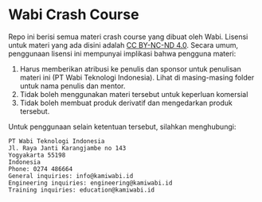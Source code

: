 # Wabi Crash Course 

Repo ini berisi semua materi crash course yang dibuat oleh Wabi. Lisensi untuk materi yang ada disini adalah [CC BY-NC-ND 4.0](https://creativecommons.org/licenses/by-nc-nd/4.0/). Secara umum, penggunaan lisensi ini mempunyai implikasi bahwa pengguna materi:

1.  Harus memberikan atribusi ke penulis dan sponsor untuk penulisan materi ini (PT Wabi Teknologi Indonesia). Lihat di masing-masing folder untuk nama penulis dan mentor.
2.  Tidak boleh menggunakan materi tersebut untuk keperluan komersial
3.  Tidak boleh membuat produk derivatif dan mengedarkan produk tersebut.

Untuk penggunaan selain ketentuan tersebut, silahkan menghubungi:

```
PT Wabi Teknologi Indonesia
Jl. Raya Janti Karangjambe no 143
Yogyakarta 55198
Indonesia
Phone: 0274 486664
General inquiries: info@kamiwabi.id
Engineering inquiries: engineering@kamiwabi.id
Training inquiries: education@kamiwabi.id
```
